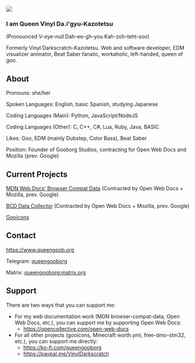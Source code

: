 ![](http://www.queengoob.org/static/images/virtualintensity_webposter.jpg)

### I am Queen Vinyl Da.i'gyu-Kazotetsu

(Pronounced V-eye-null Dah-ee-gh-you Kah-zoh-teht-soo)

Formerly Vinyl Darkscratch-Kazotetsu. Web and software developer, EDM visualizer animator, Beat Saber fanatic, workaholic, left-handed, queen of goo.


## About

Pronouns: she/her

Spoken Languages: English, basic Spanish, studying Japanese

Coding Languages (Main): Python, JavaScript/NodeJS

Coding Languages (Other): C, C++, C#, Lua, Ruby, Java, BASIC

Likes: Goo, EDM (mainly Dubstep, Color Bass), Beat Saber

Position: Founder of Gooborg Studios, contracting for Open Web Docs and Mozilla (prev. Google)

## Current Projects

[MDN Web Docs' Browser Compat Data](https://github.com/mdn/browser-compat-data) (Contracted by Open Web Docs + Mozilla, prev. Google)

[BCD Data Collector](https://github.com/foolip/mdn-bcd-collector) (Contracted by Open Web Docs + Mozilla, prev. Google)

[Gooicons](https://github.com/GooborgStudios/gooicons)

## Contact

https://www.queengoob.org

Telegram: [queengooborg](https://t.me/queengooborg)

Matrix: [queengooborg:matrix.org](https://matrix.to/#/@queengooborg:matrix.org)

## Support

There are two ways that you can support me:

- For my web documentation work (MDN browser-compat-data, Open Web Docs, etc.), you can support me by supporting Open Web Docs:
  - https://opencollective.com/open-web-docs
- For all other projects (gooicons, Minecraft worth.yml, free-dmo-stm32, etc.), you can support me directly:
  - https://ko-fi.com/queengooborg
  - https://paypal.me/VinylDarkscratch
